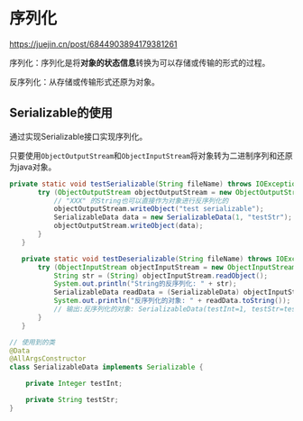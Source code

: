 # 序列化

https://juejin.cn/post/6844903894179381261

序列化：序列化是将**对象的状态信息**转换为可以存储或传输的形式的过程。

反序列化：从存储或传输形式还原为对象。

## Serializable的使用

通过实现Serializable接口实现序列化。

只要使用`ObjectOutputStream`和`ObjectInputStream`将对象转为二进制序列和还原为java对象。

```java
private static void testSerializable(String fileName) throws IOException {
       try (ObjectOutputStream objectOutputStream = new ObjectOutputStream(new FileOutputStream(fileName))) {
           // "XXX" 的String也可以直接作为对象进行反序列化的
           objectOutputStream.writeObject("test serializable");
           SerializableData data = new SerializableData(1, "testStr");
           objectOutputStream.writeObject(data);
       }
   }

   private static void testDeserializable(String fileName) throws IOException, ClassNotFoundException {
       try (ObjectInputStream objectInputStream = new ObjectInputStream(new FileInputStream(fileName))) {
           String str = (String) objectInputStream.readObject();
           System.out.println("String的反序列化: " + str);
           SerializableData readData = (SerializableData) objectInputStream.readObject();
           System.out.println("反序列化的对象: " + readData.toString());
           // 输出:反序列化的对象: SerializableData(testInt=1, testStr=testStr)
       }
   }

// 使用到的类
@Data
@AllArgsConstructor
class SerializableData implements Serializable {

    private Integer testInt;

    private String testStr;
}
```



